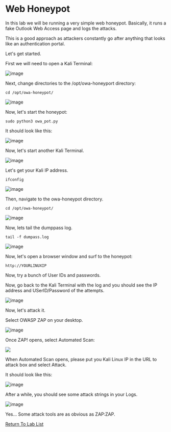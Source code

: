  

# Web Honeypot 

  

In this lab we will be running a very simple web honeypot.  Basically, it runs a fake Outlook Web Access page and logs the attacks.  

  

This is a good approach as attackers constantly go after anything that looks like an authentication portal. 

  

Let's get started. 

  

First we will need to open a Kali Terminal:

![image](https://github.com/user-attachments/assets/ef855265-729c-4054-ad3e-759c9ad3a3ec)


Next, change directories to the /opt/owa-honeyport directory: 

  

`cd /opt/owa-honeypot/` 

  

![image](https://github.com/user-attachments/assets/85d0b4c0-b933-459f-8ca6-45ec5687acc6)


  

Now, let's start the honeypot: 

  

`sudo python3 owa_pot.py` 

  

It should look like this: 

  ![image](https://github.com/user-attachments/assets/c7e33623-5050-4772-8767-e22fe0da9259)

  

Now, let's start another Kali Terminal. 

![image](https://github.com/user-attachments/assets/ef855265-729c-4054-ad3e-759c9ad3a3ec)



Let's get your Kali IP address. 

  

`ifconfig` 

![image](https://github.com/user-attachments/assets/0f927bdf-a032-41a1-bd40-68fb41fd9959)


Then, navigate to the owa-honeypot directory. 

  

`cd /opt/owa-honeypot/` 

  
![image](https://github.com/user-attachments/assets/ec61ff20-6aae-44fa-b920-fcb723f3c3aa)


  

Now, lets tail the dumppass log. 

  

`tail -f dumpass.log` 

  

![image](https://github.com/user-attachments/assets/1877a55c-9717-4428-a08b-38c6ea40af2f)


  

Now, let's open a browser window and surf to the honeypot: 

  

`http://YOURLINUXIP` 

  

Now, try a bunch of User IDs and passwords. 

  

Now, go back to the Kali Terminal with the log and you should see the IP address and USerID/Password of the attempts. 

  
![image](https://github.com/user-attachments/assets/71dbd425-29d1-46b1-9ed1-dc32d05fd595)

  

Now, let's attack it. 

  

Select OWASP ZAP on your desktop. 

  

![image](https://github.com/user-attachments/assets/6493b57a-bb9d-4886-8e15-735ce63a93c7)

  

Once ZAP! opens, select Automated Scan: 

  

![](attachment/Clipboard_2021-03-12-11-48-15.png) 

  

When Automated Scan opens, please put you Kali Linux IP in the URL to attack box and select Attack. 

  

It should look like this: 

![image](https://github.com/user-attachments/assets/c291f9f9-3730-49a6-a874-7d7df5dc5d8e)


After a while, you should see some attack strings in your Logs. 

  
![image](https://github.com/user-attachments/assets/00bb3500-361f-4d28-9bb5-c5769d50cc53)

  

Yes...  Some attack tools are as obvious as ZAP:ZAP. 

[Return To Lab List](https://github.com/strandjs/IntroLabs/blob/master/IntroClassFiles/navigation.md)

  

  

  

  

  

  

  

  

  

  

  

 

 
